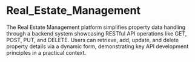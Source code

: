 # Real_Estate_Management
 The Real Estate Management platform simplifies property data handling through a backend system showcasing RESTful API operations like GET, POST, PUT, and DELETE. Users can retrieve, add, update, and delete property details via a dynamic form, demonstrating key API development principles in a practical context.
